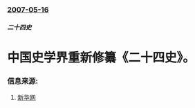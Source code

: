 ### [2007-05-16](/news/2007/05/16/index.md)

##### 二十四史
# 中国史学界重新修纂《二十四史》。




### 信息来源:

1. [新华网](http://news.xinhuanet.com/ent/2007-05/16/content_6109356.htm)
